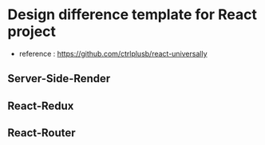 # Design difference template for React project
* reference : https://github.com/ctrlplusb/react-universally

## Server-Side-Render


## React-Redux


## React-Router


## 
